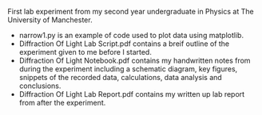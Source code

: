 First lab experiment from my second year undergraduate in Physics at The University of Manchester.

* narrow1.py is an example of code used to plot data using matplotlib.
* Diffraction Of Light Lab Script.pdf contains a breif outline of the experiment given to me before I started.
* Diffraction Of Light Notebook.pdf contains my handwritten notes from during the experiment including a schematic diagram, key figures, snippets of the recorded data, calculations, data analysis and conclusions.
* Diffraction Of Light Lab Report.pdf contains my written up lab report from after the experiment.
